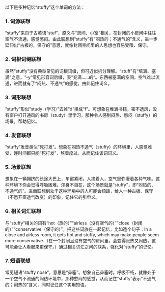 以下是多种记忆“stuffy”这个单词的方法：
### 1. 词源联想
“stuffy”来自于古英语“stuf”，原义与“房间、小室”相关，在封闭的小房间中往往空气不流通，感觉憋闷。由此联想到“stuffy”有“闷热的；不通气的”含义，进一步延伸出“古板的，保守的”意思，就像封闭空间里的人思想也容易受限、保守。

### 2. 词根词缀联想
虽然“stuffy”没有典型常见的词根词缀，但可近似拆分理解。“stuff”有“填满、塞满”之意，“-y”常见形容词后缀，表“充满……的”。东西被塞满的空间，空气难以流通，进而就有了“闷热、不通气”的感觉，由此记住词义。

### 3. 词形联想
“stuffy”形似“study（学习）”去掉“d”换成“f”。可想象在堆满书籍，密不透风，没有窗户打开通风的书房（study）里学习，那种令人感到闷热、憋闷（stuffy）的场景，帮助记忆。

### 4. 发音联想
“stuffy”发音类似“死打发”。想象在闷热不通气（stuffy）的环境里，人感觉难受，连时间都只能“死打发”，熬着度过，从而记住该词词义。

### 5. 场景联想
想象在一辆拥挤的长途大巴上，车窗紧闭，人挨着人，空气里弥漫着各种气味。这种环境下你会觉得呼吸困难，浑身不自在，这个场景就是“stuffy”，即“闷热的、不通气的”。进而联想到处于这种环境中的人可能会烦躁，给人一种古板、保守（不愿开窗透气改变）的印象，记住它的引申义。

### 6. 相关词汇联想
与“stuffy”相关的词有“hot（热的）”“airless（没有空气的）”“close（封闭的）”“conservative（保守的）”。把这些词放在一起记忆，比如造个句子：In a close and airless room, it gets hot and stuffy, which may make people seem more conservative.（在一个封闭且没有空气的房间里，会变得炎热又闷热，这可能会让人看起来更保守。）通过相关词汇之间的联系，强化对“stuffy”的记忆。

### 7. 短语联想
常见短语“stuffy nose”，意思是“鼻塞”。想象自己鼻塞时，呼吸不畅，就像处于一个空气不流通的闷热环境中，那种憋闷的感觉，从而记住“stuffy”表示“不通气的；闷热的”含义，同时记住这个实用短语。 